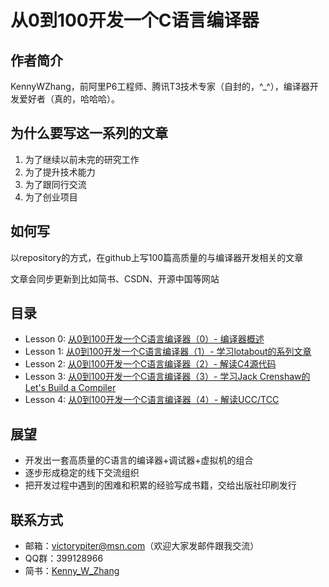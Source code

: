 # 从0到100开发一个C语言编译器

## 作者简介
KennyWZhang，前阿里P6工程师、腾讯T3技术专家（自封的，^_^），编译器开发爱好者（真的，哈哈哈）。

## 为什么要写这一系列的文章
1. 为了继续以前未完的研究工作
2. 为了提升技术能力
1. 为了跟同行交流
1. 为了创业项目

## 如何写
以repository的方式，在github上写100篇高质量的与编译器开发相关的文章

文章会同步更新到比如简书、CSDN、开源中国等网站

## 目录
* Lesson 0: [从0到100开发一个C语言编译器（0）- 编译器概述](https://github.com/KennyWZhang/C_Compiler/tree/master/Lesson%200)
* Lesson 1: [从0到100开发一个C语言编译器（1）- 学习lotabout的系列文章](https://github.com/KennyWZhang/C_Compiler/tree/master/Lesson%201)
* Lesson 2: [从0到100开发一个C语言编译器（2）- 解读C4源代码](https://github.com/KennyWZhang/C_Compiler/tree/master/Lesson%202)
* Lesson 3: [从0到100开发一个C语言编译器（3）- 学习Jack Crenshaw的Let's Build a Compiler](https://github.com/KennyWZhang/C_Compiler/tree/master/Lesson%203)
* Lesson 4: [从0到100开发一个C语言编译器（4）- 解读UCC/TCC](https://github.com/KennyWZhang/C_Compiler/tree/master/Lesson%204)

## 展望
* 开发出一套高质量的C语言的编译器+调试器+虚拟机的组合
* 逐步形成稳定的线下交流组织
* 把开发过程中遇到的困难和积累的经验写成书籍，交给出版社印刷发行

## 联系方式
* 邮箱：victorypiter@msn.com（欢迎大家发邮件跟我交流）
* QQ群：399128966
* 简书：[Kenny_W_Zhang](http://www.jianshu.com/users/fcfa0c6182e4)
